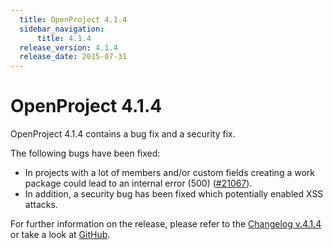 ```yaml
---
  title: OpenProject 4.1.4
  sidebar_navigation:
      title: 4.1.4
  release_version: 4.1.4
  release_date: 2015-07-31
---
```



# OpenProject 4.1.4

OpenProject 4.1.4 contains a bug fix and a security fix.

The following bugs have been fixed:

  - In projects with a lot of members and/or custom fields creating a
    work package could lead to an internal error (500)
    ([\#21067](https://community.openproject.org/work_packages/21067)).
  - In addition, a security bug has been fixed which potentially enabled
    XSS attacks.

For further information on the release, please refer to the [Changelog
v.4.1.4](https://community.openproject.org/versions/755) or take a look
at [GitHub](https://github.com/opf/openproject/tree/v4.1.4).

 


